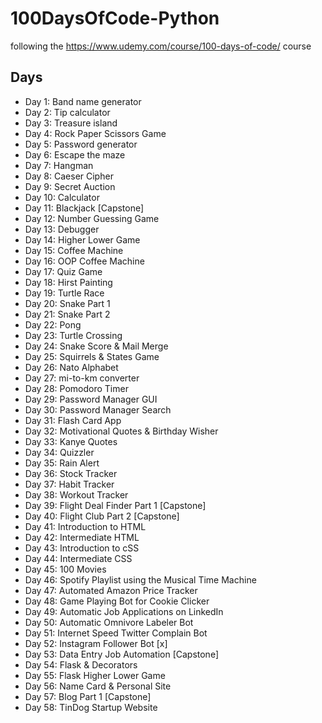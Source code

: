 # 100DaysOfCode-Python
following the https://www.udemy.com/course/100-days-of-code/ course

## Days
- Day 1: Band name generator
- Day 2: Tip calculator
- Day 3: Treasure island
- Day 4: Rock Paper Scissors Game
- Day 5: Password generator
- Day 6: Escape the maze
- Day 7: Hangman
- Day 8: Caeser Cipher
- Day 9: Secret Auction
- Day 10: Calculator
- Day 11: Blackjack [Capstone]
- Day 12: Number Guessing Game
- Day 13: Debugger
- Day 14: Higher Lower Game
- Day 15: Coffee Machine
- Day 16: OOP Coffee Machine
- Day 17: Quiz Game
- Day 18: Hirst Painting
- Day 19: Turtle Race
- Day 20: Snake Part 1
- Day 21: Snake Part 2
- Day 22: Pong
- Day 23: Turtle Crossing
- Day 24: Snake Score & Mail Merge
- Day 25: Squirrels & States Game
- Day 26: Nato Alphabet
- Day 27: mi-to-km converter
- Day 28: Pomodoro Timer
- Day 29: Password Manager GUI
- Day 30: Password Manager Search
- Day 31: Flash Card App
- Day 32: Motivational Quotes & Birthday Wisher
- Day 33: Kanye Quotes
- Day 34: Quizzler
- Day 35: Rain Alert
- Day 36: Stock Tracker
- Day 37: Habit Tracker
- Day 38: Workout Tracker
- Day 39: Flight Deal Finder Part 1 [Capstone]
- Day 40: Flight Club Part 2 [Capstone]
- Day 41: Introduction to HTML
- Day 42: Intermediate HTML
- Day 43: Introduction to cSS
- Day 44: Intermediate CSS
- Day 45: 100 Movies
- Day 46: Spotify Playlist using the Musical Time Machine
- Day 47: Automated Amazon Price Tracker
- Day 48: Game Playing Bot for Cookie Clicker
- Day 49: Automatic Job Applications on LinkedIn
- Day 50: Automatic Omnivore Labeler Bot
- Day 51: Internet Speed Twitter Complain Bot
- Day 52: Instagram Follower Bot [x]
- Day 53: Data Entry Job Automation [Capstone]
- Day 54: Flask & Decorators
- Day 55: Flask Higher Lower Game
- Day 56: Name Card & Personal Site
- Day 57: Blog Part 1 [Capstone]
- Day 58: TinDog Startup Website
